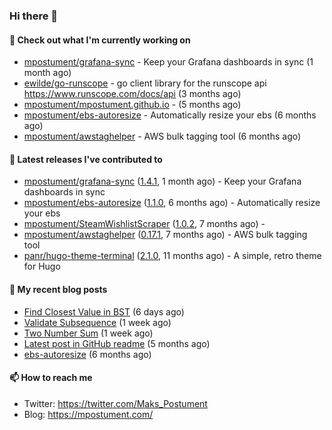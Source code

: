 ### Hi there 👋

#### 👷 Check out what I'm currently working on

- [mpostument/grafana-sync](https://github.com/mpostument/grafana-sync) - Keep your Grafana dashboards in sync (1 month ago)
- [ewilde/go-runscope](https://github.com/ewilde/go-runscope) - go client library for the runscope  api https://www.runscope.com/docs/api (3 months ago)
- [mpostument/mpostument.github.io](https://github.com/mpostument/mpostument.github.io) -  (5 months ago)
- [mpostument/ebs-autoresize](https://github.com/mpostument/ebs-autoresize) - Automatically resize your ebs (6 months ago)
- [mpostument/awstaghelper](https://github.com/mpostument/awstaghelper) - AWS bulk tagging tool (6 months ago)

#### 🔭 Latest releases I've contributed to

- [mpostument/grafana-sync](https://github.com/mpostument/grafana-sync) ([1.4.1](https://github.com/mpostument/grafana-sync/releases/tag/1.4.1), 1 month ago) - Keep your Grafana dashboards in sync
- [mpostument/ebs-autoresize](https://github.com/mpostument/ebs-autoresize) ([1.1.0](https://github.com/mpostument/ebs-autoresize/releases/tag/1.1.0), 6 months ago) - Automatically resize your ebs
- [mpostument/SteamWishlistScraper](https://github.com/mpostument/SteamWishlistScraper) ([1.0.2](https://github.com/mpostument/SteamWishlistScraper/releases/tag/1.0.2), 7 months ago) - 
- [mpostument/awstaghelper](https://github.com/mpostument/awstaghelper) ([0.17.1](https://github.com/mpostument/awstaghelper/releases/tag/0.17.1), 7 months ago) - AWS bulk tagging tool
- [panr/hugo-theme-terminal](https://github.com/panr/hugo-theme-terminal) ([2.1.0](https://github.com/panr/hugo-theme-terminal/releases/tag/2.1.0), 11 months ago) - A simple, retro theme for Hugo

#### 📜 My recent blog posts

- [Find Closest Value in BST](https://mpostument.com/2021/08/10/find-closest-value-in-bst/) (6 days ago)
- [Validate Subsequence](https://mpostument.com/2021/08/05/validate-subsequence/) (1 week ago)
- [Two Number Sum](https://mpostument.com/2021/08/04/two-number-sum/) (1 week ago)
- [Latest post in GitHub readme](https://mpostument.com/2021/03/06/latest_post_in_github_readme/) (5 months ago)
- [ebs-autoresize](https://mpostument.com/projects/ebs-autoresize/) (6 months ago)

#### 📫 How to reach me

- Twitter: https://twitter.com/Maks_Postument
- Blog: https://mpostument.com/
